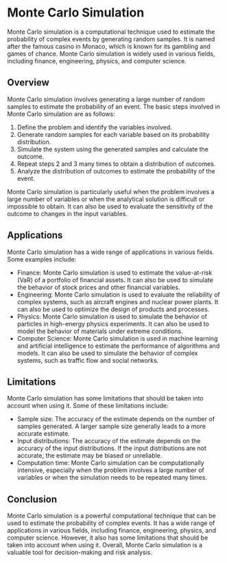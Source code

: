 # Monte Carlo Simulation

Monte Carlo simulation is a computational technique used to estimate the probability of complex events by generating random samples. It is named after the famous casino in Monaco, which is known for its gambling and games of chance. Monte Carlo simulation is widely used in various fields, including finance, engineering, physics, and computer science.

## Overview

Monte Carlo simulation involves generating a large number of random samples to estimate the probability of an event. The basic steps involved in Monte Carlo simulation are as follows:

1. Define the problem and identify the variables involved.
2. Generate random samples for each variable based on its probability distribution.
3. Simulate the system using the generated samples and calculate the outcome.
4. Repeat steps 2 and 3 many times to obtain a distribution of outcomes.
5. Analyze the distribution of outcomes to estimate the probability of the event.

Monte Carlo simulation is particularly useful when the problem involves a large number of variables or when the analytical solution is difficult or impossible to obtain. It can also be used to evaluate the sensitivity of the outcome to changes in the input variables.

## Applications

Monte Carlo simulation has a wide range of applications in various fields. Some examples include:

- Finance: Monte Carlo simulation is used to estimate the value-at-risk (VaR) of a portfolio of financial assets. It can also be used to simulate the behavior of stock prices and other financial variables.
- Engineering: Monte Carlo simulation is used to evaluate the reliability of complex systems, such as aircraft engines and nuclear power plants. It can also be used to optimize the design of products and processes.
- Physics: Monte Carlo simulation is used to simulate the behavior of particles in high-energy physics experiments. It can also be used to model the behavior of materials under extreme conditions.
- Computer Science: Monte Carlo simulation is used in machine learning and artificial intelligence to estimate the performance of algorithms and models. It can also be used to simulate the behavior of complex systems, such as traffic flow and social networks.

## Limitations

Monte Carlo simulation has some limitations that should be taken into account when using it. Some of these limitations include:

- Sample size: The accuracy of the estimate depends on the number of samples generated. A larger sample size generally leads to a more accurate estimate.
- Input distributions: The accuracy of the estimate depends on the accuracy of the input distributions. If the input distributions are not accurate, the estimate may be biased or unreliable.
- Computation time: Monte Carlo simulation can be computationally intensive, especially when the problem involves a large number of variables or when the simulation needs to be repeated many times.

## Conclusion

Monte Carlo simulation is a powerful computational technique that can be used to estimate the probability of complex events. It has a wide range of applications in various fields, including finance, engineering, physics, and computer science. However, it also has some limitations that should be taken into account when using it. Overall, Monte Carlo simulation is a valuable tool for decision-making and risk analysis.
